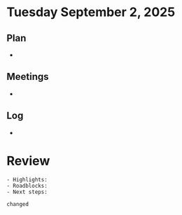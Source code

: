 # Tuesday September 2, 2025

## Plan
-

## Meetings
-

## Log
-

# Review
    - Highlights:
    - Roadblocks:
    - Next steps:

    changed